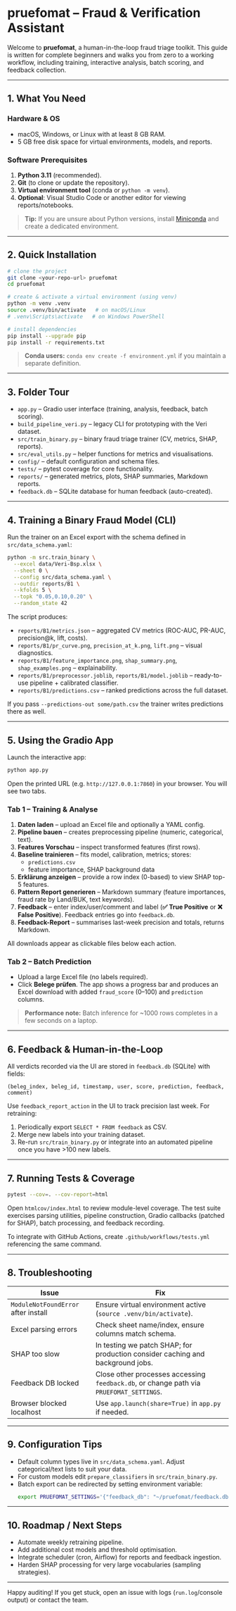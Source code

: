 # pruefomat – Fraud & Verification Assistant

Welcome to **pruefomat**, a human-in-the-loop fraud triage toolkit. This guide is written for complete beginners and walks you from zero to a working workflow, including training, interactive analysis, batch scoring, and feedback collection.

---

## 1. What You Need

### Hardware & OS
- macOS, Windows, or Linux with at least 8 GB RAM.
- 5 GB free disk space for virtual environments, models, and reports.

### Software Prerequisites
1. **Python 3.11** (recommended).
2. **Git** (to clone or update the repository).
3. **Virtual environment tool** (conda or `python -m venv`).
4. **Optional**: Visual Studio Code or another editor for viewing reports/notebooks.

> **Tip:** If you are unsure about Python versions, install [Miniconda](https://docs.conda.io/en/latest/miniconda.html) and create a dedicated environment.

---

## 2. Quick Installation

```bash
# clone the project
git clone <your-repo-url> pruefomat
cd pruefomat

# create & activate a virtual environment (using venv)
python -m venv .venv
source .venv/bin/activate   # on macOS/Linux
# .venv\Scripts\activate   # on Windows PowerShell

# install dependencies
pip install --upgrade pip
pip install -r requirements.txt
```

> **Conda users:** `conda env create -f environment.yml` if you maintain a separate definition.

---

## 3. Folder Tour

- `app.py` – Gradio user interface (training, analysis, feedback, batch scoring).
- `build_pipeline_veri.py` – legacy CLI for prototyping with the Veri dataset.
- `src/train_binary.py` – binary fraud triage trainer (CV, metrics, SHAP, reports).
- `src/eval_utils.py` – helper functions for metrics and visualisations.
- `config/` – default configuration and schema files.
- `tests/` – pytest coverage for core functionality.
- `reports/` – generated metrics, plots, SHAP summaries, Markdown reports.
- `feedback.db` – SQLite database for human feedback (auto-created).

---

## 4. Training a Binary Fraud Model (CLI)

Run the trainer on an Excel export with the schema defined in `src/data_schema.yaml`:

```bash
python -m src.train_binary \
  --excel data/Veri-Bsp.xlsx \
  --sheet 0 \
  --config src/data_schema.yaml \
  --outdir reports/B1 \
  --kfolds 5 \
  --topk "0.05,0.10,0.20" \
  --random_state 42
```

The script produces:
- `reports/B1/metrics.json` – aggregated CV metrics (ROC-AUC, PR-AUC, precision@k, lift, costs).
- `reports/B1/pr_curve.png`, `precision_at_k.png`, `lift.png` – visual diagnostics.
- `reports/B1/feature_importance.png`, `shap_summary.png`, `shap_examples.png` – explainability.
- `reports/B1/preprocessor.joblib`, `reports/B1/model.joblib` – ready-to-use pipeline + calibrated classifier.
- `reports/B1/predictions.csv` – ranked predictions across the full dataset.

If you pass `--predictions-out some/path.csv` the trainer writes predictions there as well.

---

## 5. Using the Gradio App

Launch the interactive app:

```bash
python app.py
```

Open the printed URL (e.g. `http://127.0.0.1:7860`) in your browser. You will see two tabs.

### Tab 1 – Training & Analyse
1. **Daten laden** – upload an Excel file and optionally a YAML config.
2. **Pipeline bauen** – creates preprocessing pipeline (numeric, categorical, text).
3. **Features Vorschau** – inspect transformed features (first rows).
4. **Baseline trainieren** – fits model, calibration, metrics; stores:
   - `predictions.csv`
   - feature importance, SHAP background data
5. **Erklärung anzeigen** – provide a row index (0-based) to view SHAP top-5 features.
6. **Pattern Report generieren** – Markdown summary (feature importances, fraud rate by Land/BUK, text keywords).
7. **Feedback** – enter index/user/comment and label (**✅ True Positive** or **❌ False Positive**). Feedback entries go into `feedback.db`.
8. **Feedback-Report** – summarises last-week precision and totals, returns Markdown.

All downloads appear as clickable files below each action.

### Tab 2 – Batch Prediction
- Upload a large Excel file (no labels required).
- Click **Belege prüfen**. The app shows a progress bar and produces an Excel download with added `fraud_score` (0–100) and `prediction` columns.

> **Performance note:** Batch inference for ~1000 rows completes in a few seconds on a laptop.

---

## 6. Feedback & Human-in-the-Loop

All verdicts recorded via the UI are stored in `feedback.db` (SQLite) with fields:
```
(beleg_index, beleg_id, timestamp, user, score, prediction, feedback, comment)
```
Use `feedback_report_action` in the UI to track precision last week. For retraining:
1. Periodically export `SELECT * FROM feedback` as CSV.
2. Merge new labels into your training dataset.
3. Re-run `src/train_binary.py` or integrate into an automated pipeline once you have >100 new labels.

---

## 7. Running Tests & Coverage

```bash
pytest --cov=. --cov-report=html
```

Open `htmlcov/index.html` to review module-level coverage. The test suite exercises parsing utilities, pipeline construction, Gradio callbacks (patched for SHAP), batch processing, and feedback recording.

To integrate with GitHub Actions, create `.github/workflows/tests.yml` referencing the same command.

---

## 8. Troubleshooting

| Issue | Fix |
| ----- | --- |
| `ModuleNotFoundError` after install | Ensure virtual environment active (`source .venv/bin/activate`). |
| Excel parsing errors | Check sheet name/index, ensure columns match schema. |
| SHAP too slow | In testing we patch SHAP; for production consider caching and background jobs. |
| Feedback DB locked | Close other processes accessing `feedback.db`, or change path via `PRUEFOMAT_SETTINGS`. |
| Browser blocked localhost | Use `app.launch(share=True)` in `app.py` if needed. |

---

## 9. Configuration Tips

- Default column types live in `src/data_schema.yaml`. Adjust categorical/text lists to suit your data.
- For custom models edit `prepare_classifiers` in `src/train_binary.py`.
- Batch export can be redirected by setting environment variable:
  ```bash
  export PRUEFOMAT_SETTINGS='{"feedback_db": "~/pruefomat/feedback.db"}'
  ```

---

## 10. Roadmap / Next Steps

- Automate weekly retraining pipeline.
- Add additional cost models and threshold optimisation.
- Integrate scheduler (cron, Airflow) for reports and feedback ingestion.
- Harden SHAP processing for very large vocabularies (sampling strategies).

---

Happy auditing! If you get stuck, open an issue with logs (`run.log`/console output) or contact the team.
